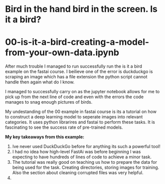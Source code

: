 # **Bird in the hand bird in the screen. Is it a bird?**
# **00-is-it-a-bird-creating-a-model-from-your-own-data.ipynb**

After much trouble I managed to run successfully run the is it a bird example on the fastai course. I beilieve one of the error is duckduckgo is scraping an image which has a file extension the python script cannot handle then again what do I know.

I managed to successfully carry on as the jupyter notebook allows for me to pick up from the next line of code and even with the errors the code manages to snag enough pictures of birds. 

My undestanding of the 00 example in fastai course is its a tutorial on how to construct a deep learning model to seperate images into relevant categories. It uses python librarires and fastai to perform these tasks. It is fascinating to see the success rate of pre-trained models. 

**My key takeaways from this example:**
1. Ive never used DuckDuckGo before for anything its such a powerful tool!
2. I had no idea how high-level FastAi was before beginning I was expecting to have hundreds of lines of code to achieve a minor task. 
3. The tutorial was really good on teaching us how to prepare the data for being used for the task. Creating directories, storing images for training. Also the section about cleaning corrupted files was very helpful.
4. 
